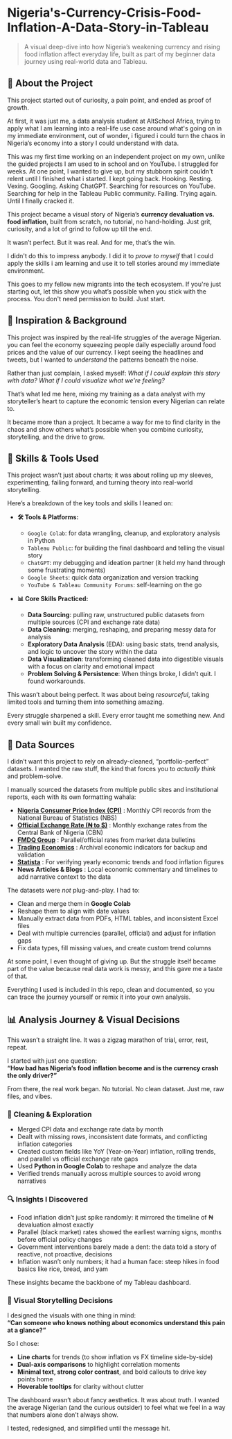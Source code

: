 # Nigeria's-Currency-Crisis-Food-Inflation-A-Data-Story-in-Tableau
> A visual deep-dive into how Nigeria’s weakening currency and rising food inflation affect everyday life, built as part of my beginner data journey using real-world data and Tableau.

## 📌 About the Project

This project started out of curiosity, a pain point, and ended as proof of growth.

At first, it was just me, a data analysis student at AltSchool Africa, trying to apply what I am learning into a real-life use case around what's going on in my immediate environment, out of wonder, i figured i could turn the chaos in Nigeria’s economy into a story I could understand with data.

This was my first time working on an independent project on my own, unlike the guided projects I am used to in school and on YouTube. I struggled for weeks. At one point, I wanted to give up, but my stubborn spirit couldn't relent until I finished what i started. I kept going back. Hooking. Resting. Vexing. Googling. Asking ChatGPT. Searching for resources on YouTube. Searching for help in the Tableau Public community. Failing. Trying again. Until I finally cracked it.

This project became a visual story of Nigeria’s **currency devaluation vs. food inflation**, built from scratch, no tutorial, no hand-holding. Just grit, curiosity, and a lot of grind to follow up till the end.

It wasn’t perfect. But it was real. And for me, that’s the win.

I didn't do this to impress anybody. I did it to *prove to myself* that I could apply the skills i am learning and use it to tell stories around my immediate environment. 

This goes to my fellow new migrants into the tech ecosystem. If you're just starting out, let this show you what’s possible when you stick with the process. You don't need permission to build. Just start.

## 🎯 Inspiration & Background

This project was inspired by the real-life struggles of the average Nigerian. you can feel the economy squeezing people daily especially around food prices and the value of our currency. I kept seeing the headlines and tweets, but I wanted to *understand* the patterns beneath the noise.

Rather than just complain, I asked myself: *What if I could explain this story with data? What if I could visualize what we're feeling?*

That’s what led me here, mixing my training as a data analyst with my storyteller’s heart to capture the economic tension every Nigerian can relate to.

It became more than a project. It became a way for me to find clarity in the chaos and show others what’s possible when you combine curiosity, storytelling, and the drive to grow.

## 🧠 Skills & Tools Used

This project wasn’t just about charts; it was about rolling up my sleeves, experimenting, failing forward, and turning theory into real-world storytelling.

Here’s a breakdown of the key tools and skills I leaned on:

- **🛠 Tools & Platforms:**
  - `Google Colab`: for data wrangling, cleanup, and exploratory analysis in Python
  - `Tableau Public`: for building the final dashboard and telling the visual story
  - `ChatGPT`: my debugging and ideation partner (it held my hand through some frustrating moments)
  - `Google Sheets`: quick data organization and version tracking
  - `YouTube & Tableau Community Forums`: self-learning on the go

- **📊 Core Skills Practiced:**
  - **Data Sourcing**: pulling raw, unstructured public datasets from multiple sources (CPI and exchange rate data)
  - **Data Cleaning**: merging, reshaping, and preparing messy data for analysis
  - **Exploratory Data Analysis** (EDA): using basic stats, trend analysis, and logic to uncover the story within the data
  - **Data Visualization**: transforming cleaned data into digestible visuals with a focus on clarity and emotional impact
  - **Problem Solving & Persistence**: When things broke, I didn’t quit. I found workarounds.

This wasn’t about being perfect. It was about being *resourceful*, taking limited tools and turning them into something amazing.

Every struggle sharpened a skill. Every error taught me something new. And every small win built my confidence.

## 📂 Data Sources

I didn’t want this project to rely on already-cleaned, “portfolio-perfect” datasets. I wanted the raw stuff, the kind that forces you to *actually think* and problem-solve.

I manually sourced the datasets from multiple public sites and institutional reports, each with its own formatting wahala:

- **[Nigeria Consumer Price Index (CPI)](https://nigerianstat.gov.ng)** : Monthly CPI records from the National Bureau of Statistics (NBS)
- **[Official Exchange Rate (₦ to $)](https://www.cbn.gov.ng/rates/exchratebycurrency.asp)** : Monthly exchange rates from the Central Bank of Nigeria (CBN)
- **[FMDQ Group](https://fmdqgroup.com/market-data/)** : Parallel/official rates from market data bulletins
- **[Trading Economics](https://tradingeconomics.com/nigeria/currency)** : Archival economic indicators for backup and validation
- **[Statista](https://www.statista.com/)** : For verifying yearly economic trends and food inflation figures
- **News Articles & Blogs** : Local economic commentary and timelines to add narrative context to the data

The datasets were *not* plug-and-play. I had to:

- Clean and merge them in **Google Colab**
- Reshape them to align with date values
- Manually extract data from PDFs, HTML tables, and inconsistent Excel files
- Deal with multiple currencies (parallel, official) and adjust for inflation gaps
- Fix data types, fill missing values, and create custom trend columns

At some point, I even thought of giving up. But the struggle itself became part of the value because real data work is messy, and this gave me a taste of that.

Everything I used is included in this repo, clean and documented, so you can trace the journey yourself or remix it into your own analysis.

## 📊 Analysis Journey & Visual Decisions

This wasn’t a straight line. It was a zigzag marathon of trial, error, rest, repeat.

I started with just one question:  
**“How bad has Nigeria’s food inflation become and is the currency crash the only driver?”**

From there, the real work began. No tutorial. No clean dataset. Just me, raw files, and vibes.

### 🧹 Cleaning & Exploration
- Merged CPI data and exchange rate data by month
- Dealt with missing rows, inconsistent date formats, and conflicting inflation categories
- Created custom fields like YoY (Year-on-Year) inflation, rolling trends, and parallel vs official exchange rate gaps
- Used **Python in Google Colab** to reshape and analyze the data
- Verified trends manually across multiple sources to avoid wrong narratives

### 🔍 Insights I Discovered
- Food inflation didn’t just spike randomly: it mirrored the timeline of ₦ devaluation almost exactly
- Parallel (black market) rates showed the earliest warning signs, months before official policy changes
- Government interventions barely made a dent: the data told a story of reactive, not proactive, decisions
- Inflation wasn’t only numbers; it had a human face: steep hikes in food basics like rice, bread, and yam

These insights became the backbone of my Tableau dashboard.

### 🎨 Visual Storytelling Decisions
I designed the visuals with one thing in mind:  
**“Can someone who knows nothing about economics understand this pain at a glance?”**

So I chose:
- **Line charts** for trends (to show inflation vs FX timeline side-by-side)
- **Dual-axis comparisons** to highlight correlation moments
- **Minimal text, strong color contrast**, and bold callouts to drive key points home
- **Hoverable tooltips** for clarity without clutter

The dashboard wasn’t about fancy aesthetics. It was about *truth*. I wanted the average Nigerian (and the curious outsider) to feel what we feel in a way that numbers alone don’t always show.

I tested, redesigned, and simplified until the message hit.






























